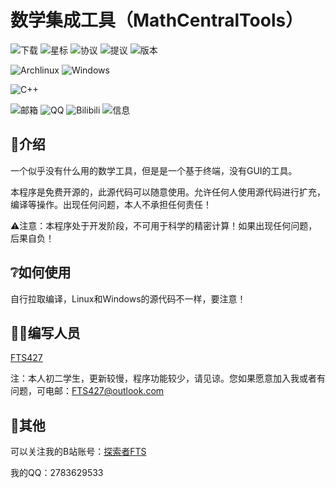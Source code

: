 数学集成工具（MathCentralTools）
===

![下载](https://img.shields.io/github/downloads/FTS427/MathCentralTools/total?logo=github&label=下载&style=for-the-badge&color=44cc11)
![星标](https://img.shields.io/github/stars/FTS427/MathCentralTools?logo=github&label=星标&style=for-the-badge)
![协议](https://img.shields.io/github/license/FTS427/MathCentralTools?logo=github&label=协议&style=for-the-badge&color=ff7a35)
![提议](https://img.shields.io/github/issues/FTS427/MathCentralTools?logo=github&lable=提议&style=for-the-badge "提议")
![版本](https://img.shields.io/github/v/tag/FTS427/MathCentralTools?label=版本&style=for-the-badge "版本")

![Archlinux](https://img.shields.io/badge/archlinux-1E90FF?style=for-the-badge&logo=archlinux&logoColor=white)
![Windows](https://img.shields.io/badge/windows-4682B4?style=for-the-badge&logo=windows&logoColor=white)

![C++](https://img.shields.io/badge/c++-4B0082?style=for-the-badge&logoColor=white)

![邮箱](https://img.shields.io/badge/邮箱-fts427%40outlook.com-4169E1?style=for-the-badge&logoColor=white)
![QQ](https://img.shields.io/badge/qq-2783629533-B0C4DE?style=for-the-badge&logoColor=white)
![Bilibili](https://img.shields.io/badge/Bilibili-探索者FTS-FFC0CB?style=for-the-badge&logo=bilibili&logoColor=white)
![信息](https://repobeats.axiom.co/api/embed/cc935f853d439a32eda4eca113063598a914889a.svg "仓库情况图")

## 📃介绍

一个似乎没有什么用的数学工具，但是是一个基于终端，没有GUI的工具。

本程序是免费开源的，此源代码可以随意使用。允许任何人使用源代码进行扩充，编译等操作。出现任何问题，本人不承担任何责任！

⚠注意：本程序处于开发阶段，不可用于科学的精密计算！如果出现任何问题，后果自负！

## ❔如何使用

自行拉取编译，Linux和Windows的源代码不一样，要注意！

## 🧑‍💻编写人员

[FTS427](https://github.com/FTS427)

注：本人初二学生，更新较慢，程序功能较少，请见谅。您如果愿意加入我或者有问题，可电邮：<FTS427@outlook.com>

## 👀其他

可以关注我的B站账号：[探索者FTS](https://space.bilibili.com/1978537245?spm_id_from=333.1007.0.0)

我的QQ：2783629533
